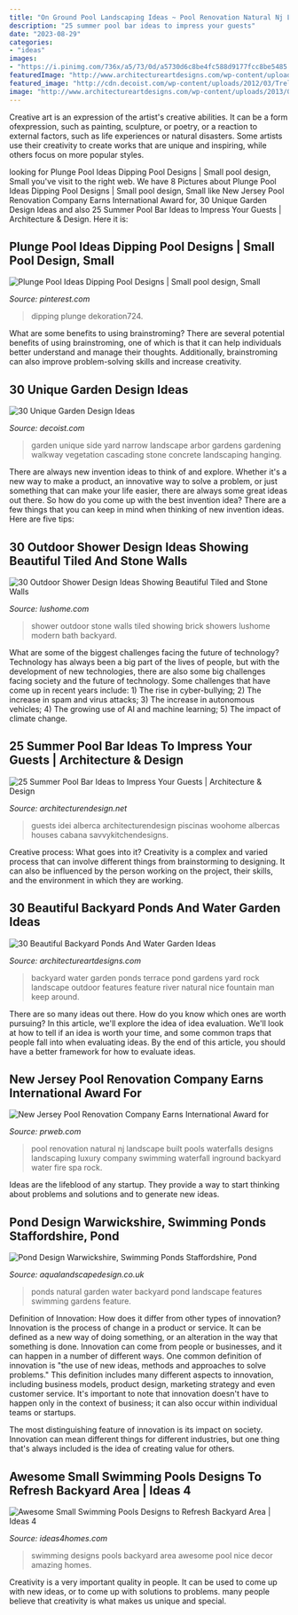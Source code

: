 ```yaml
---
title: "On Ground Pool Landscaping Ideas ~ Pool Renovation Natural Nj Landscape Built Pools Waterfalls Designs Landscaping Luxury Company Swimming Waterfall Inground Backyard Water Fire Spa Rock"
description: "25 summer pool bar ideas to impress your guests"
date: "2023-08-29"
categories:
- "ideas"
images:
- "https://i.pinimg.com/736x/a5/73/0d/a5730d6c8be4fc588d9177fcc8be5485.jpg"
featuredImage: "http://www.architectureartdesigns.com/wp-content/uploads/2013/04/Backyard-ArchitectureArtDesigns-20.jpg"
featured_image: "http://cdn.decoist.com/wp-content/uploads/2012/03/Trellis1.jpg"
image: "http://www.architectureartdesigns.com/wp-content/uploads/2013/04/Backyard-ArchitectureArtDesigns-20.jpg"
---
```



Creative art is an expression of the artist's creative abilities. It can be a form ofexpression, such as painting, sculpture, or poetry, or a reaction to external factors, such as life experiences or natural disasters. Some artists use their creativity to create works that are unique and inspiring, while others focus on more popular styles.

	

		
looking for Plunge Pool Ideas Dipping Pool Designs | Small pool design, Small you've visit to the right web. We have 8 Pictures about Plunge Pool Ideas Dipping Pool Designs | Small pool design, Small like New Jersey Pool Renovation Company Earns International Award for, 30 Unique Garden Design Ideas and also 25 Summer Pool Bar Ideas to Impress Your Guests | Architecture &amp; Design. Here it is:
		
    
## Plunge Pool Ideas Dipping Pool Designs | Small Pool Design, Small

<img loading=lazy src="https://i.pinimg.com/736x/a5/73/0d/a5730d6c8be4fc588d9177fcc8be5485.jpg" onerror="this.onerror=null;this.src='https://tse1.mm.bing.net/th?id=OIP.3-Lea-h0LVV2xMhxcSTJ_gHaLM&amp;pid=15.1';" alt="Plunge Pool Ideas Dipping Pool Designs | Small pool design, Small">

_Source: pinterest.com_

>dipping plunge dekoration724. 

	

What are some benefits to using brainstroming?
There are several potential benefits of using brainstroming, one of which is that it can help individuals better understand and manage their thoughts. Additionally, brainstroming can also improve problem-solving skills and increase creativity.

    
## 30 Unique Garden Design Ideas

<img loading=lazy src="http://cdn.decoist.com/wp-content/uploads/2012/03/Trellis1.jpg" onerror="this.onerror=null;this.src='https://tse2.mm.bing.net/th?id=OIP.pLCOuQ99-Dq77DwQTmKJqAHaJ4&amp;pid=15.1';" alt="30 Unique Garden Design Ideas">

_Source: decoist.com_

>garden unique side yard narrow landscape arbor gardens gardening walkway vegetation cascading stone concrete landscaping hanging. 

	

There are always new invention ideas to think of and explore. Whether it's a new way to make a product, an innovative way to solve a problem, or just something that can make your life easier, there are always some great ideas out there. So how do you come up with the best invention idea? There are a few things that you can keep in mind when thinking of new invention ideas. Here are five tips: 

    
## 30 Outdoor Shower Design Ideas Showing Beautiful Tiled And Stone Walls

<img loading=lazy src="http://www.lushome.com/wp-content/uploads/2015/04/outdoor-shower-design-ideas-29.jpg" onerror="this.onerror=null;this.src='https://tse2.mm.bing.net/th?id=OIP.PeH3FUVvMPcMn_Yjpb9UYAAAAA&amp;pid=15.1';" alt="30 Outdoor Shower Design Ideas Showing Beautiful Tiled and Stone Walls">

_Source: lushome.com_

>shower outdoor stone walls tiled showing brick showers lushome modern bath backyard. 

	

What are some of the biggest challenges facing the future of technology?
Technology has always been a big part of the lives of people, but with the development of new technologies, there are also some big challenges facing society and the future of technology. Some challenges that have come up in recent years include: 1) The rise in cyber-bullying; 2) The increase in spam and virus attacks; 3) The increase in autonomous vehicles; 4) The growing use of AI and machine learning; 5) The impact of climate change.

    
## 25 Summer Pool Bar Ideas To Impress Your Guests | Architecture &amp; Design

<img loading=lazy src="https://cdn.architecturendesign.net/wp-content/uploads/2014/09/Summer-Pool-Bar-Ideas-8.jpg" onerror="this.onerror=null;this.src='https://tse4.mm.bing.net/th?id=OIP.zQ8417LVYN1mBkaWMgjeLgHaFi&amp;pid=15.1';" alt="25 Summer Pool Bar Ideas to Impress Your Guests | Architecture &amp; Design">

_Source: architecturendesign.net_

>guests idei alberca architecturendesign piscinas woohome albercas houses cabana savvykitchendesigns. 

	

Creative process: What goes into it?
Creativity is a complex and varied process that can involve different things from brainstorming to designing. It can also be influenced by the person working on the project, their skills, and the environment in which they are working.

    
## 30 Beautiful Backyard Ponds And Water Garden Ideas

<img loading=lazy src="http://www.architectureartdesigns.com/wp-content/uploads/2013/04/Backyard-ArchitectureArtDesigns-20.jpg" onerror="this.onerror=null;this.src='https://tse2.mm.bing.net/th?id=OIP.aGiHQbX2bM25ZrIfX0nmgwHaLH&amp;pid=15.1';" alt="30 Beautiful Backyard Ponds And Water Garden Ideas">

_Source: architectureartdesigns.com_

>backyard water garden ponds terrace pond gardens yard rock landscape outdoor features feature river natural nice fountain man keep around. 

	

There are so many ideas out there. How do you know which ones are worth pursuing? In this article, we'll explore the idea of idea evaluation. We'll look at how to tell if an idea is worth your time, and some common traps that people fall into when evaluating ideas. By the end of this article, you should have a better framework for how to evaluate ideas.

    
## New Jersey Pool Renovation Company Earns International Award For

<img loading=lazy src="http://ww1.prweb.com/prfiles/2011/11/09/8951374/Pool-Renovation-Company-NJ.jpg" onerror="this.onerror=null;this.src='https://tse4.mm.bing.net/th?id=OIP.8axapanpG181W2saqXg_NwHaEP&amp;pid=15.1';" alt="New Jersey Pool Renovation Company Earns International Award for">

_Source: prweb.com_

>pool renovation natural nj landscape built pools waterfalls designs landscaping luxury company swimming waterfall inground backyard water fire spa rock. 

	

Ideas are the lifeblood of any startup. They provide a way to start thinking about problems and solutions and to generate new ideas.

    
## Pond Design Warwickshire, Swimming Ponds Staffordshire, Pond

<img loading=lazy src="http://www.aqualandscapedesign.co.uk/images/ponds-water_032.jpg" onerror="this.onerror=null;this.src='https://tse3.mm.bing.net/th?id=OIP.wp_B0DTHBPn82G23LFZYrQHaFj&amp;pid=15.1';" alt="Pond Design Warwickshire, Swimming Ponds Staffordshire, Pond">

_Source: aqualandscapedesign.co.uk_

>ponds natural garden water backyard pond landscape features swimming gardens feature. 

	

Definition of Innovation: How does it differ from other types of innovation?
Innovation is the process of change in a product or service. It can be defined as a new way of doing something, or an alteration in the way that something is done. Innovation can come from people or businesses, and it can happen in a number of different ways. 
One common definition of innovation is "the use of new ideas, methods and approaches to solve problems." This definition includes many different aspects to innovation, including business models, product design, marketing strategy and even customer service. It's important to note that innovation doesn't have to happen only in the context of business; it can also occur within individual teams or startups. 

The most distinguishing feature of innovation is its impact on society. Innovation can mean different things for different industries, but one thing that's always included is the idea of creating value for others.

    
## Awesome Small Swimming Pools Designs To Refresh Backyard Area | Ideas 4

<img loading=lazy src="http://www.ideas4homes.com/wp-content/uploads/2016/01/Amazing-Decor-for-Small-Swimming-Pool-Designs-with-Best-Pillar-and-Nice-Wooden-Coutyard.jpg" onerror="this.onerror=null;this.src='https://tse1.mm.bing.net/th?id=OIP.xaN0w8zoakk5Ldcs_e1KjgHaE8&amp;pid=15.1';" alt="Awesome Small Swimming Pools Designs to Refresh Backyard Area | Ideas 4">

_Source: ideas4homes.com_

>swimming designs pools backyard area awesome pool nice decor amazing homes. 

	

Creativity is a very important quality in people. It can be used to come up with new ideas, or to come up with solutions to problems. many people believe that creativity is what makes us unique and special.

